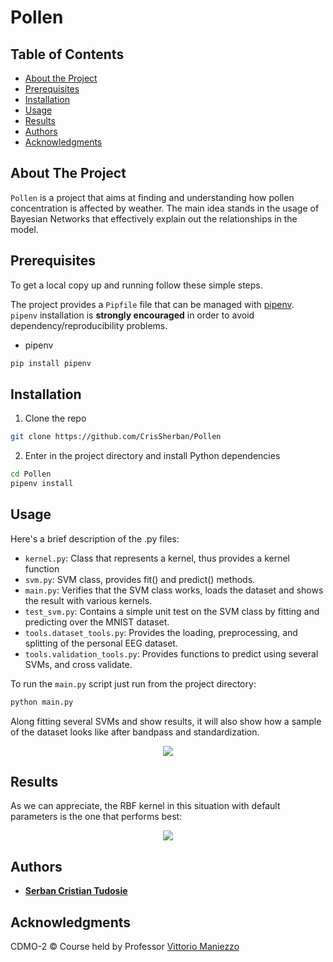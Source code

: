 # Pollen

## Table of Contents

* [About the Project](#about-the-project)
* [Prerequisites](#prerequisites)
* [Installation](#installation)
* [Usage](#usage)
* [Results](#results)
* [Authors](#authors)
* [Acknowledgments](#acknowledgments)

## About The Project
```Pollen``` is a project that aims at finding and understanding how pollen
concentration is affected by weather. The main idea stands in the usage of Bayesian Networks
that effectively explain out the relationships in the model.




## Prerequisites

To get a local copy up and running follow these simple steps.

The project provides a ```Pipfile``` file that can be managed with [pipenv](https://github.com/pypa/pipenv).  
```pipenv``` installation is **strongly encouraged** in order to avoid dependency/reproducibility problems.

* pipenv

```sh
pip install pipenv
```

## Installation

1. Clone the repo

```sh
git clone https://github.com/CrisSherban/Pollen
```

2. Enter in the project directory and install Python dependencies

```sh
cd Pollen
pipenv install
```

## Usage

Here's a brief description of the .py files:

* ```kernel.py```: Class that represents a kernel, thus provides a kernel function
* ```svm.py```: SVM class, provides fit() and predict() methods.
* ```main.py```: Verifies that the SVM class works, loads the dataset and shows the result with various kernels.
* ```test_svm.py```: Contains a simple unit test on the SVM class by fitting and predicting over the MNIST dataset.
* ```tools.dataset_tools.py```: Provides the loading, preprocessing, and splitting of the personal EEG dataset.
* ```tools.validation_tools.py```: Provides functions to predict using several SVMs, and cross validate.

To run the ```main.py``` script just run from the project directory:

```sh
python main.py
```

Along fitting several SVMs and show results, it will also show how a sample of the dataset looks like after bandpass and
standardization.

<p align='center'>
  <img src="pictures/eeg_sample.png" />
</p>

## Results

As we can appreciate, the RBF kernel in this situation with default parameters is the one that performs best:
<p align='center'>
  <img src="pictures/kernel_comparison.png" />
</p>

## Authors

* [**Serban Cristian Tudosie**](https://github.com/CrisSherban)

## Acknowledgments

CDMO-2 © Course held by Professor [Vittorio Maniezzo](https://scholar.google.com/citations?user=pSalOJAAAAAJ&hl=en)
